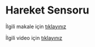 # Hareket Sensoru

İlgili makale için [tıklayınız](https://randomnerdtutorials.com/micropython-interrupts-esp32-esp8266/)

İlgili video için [tıklayınız](https://youtu.be/ssAI8uxXLcs)
